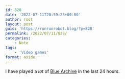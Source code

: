 ```yaml
---
id: 828
date: '2022-07-11T20:59:25+00:00'
author: root
layout: post
guid: 'https://runrunrobot.blog/?p=828'
permalink: /2022/07/11/828/
categories:
    - Note
tags:
    - 'Video games'
format: aside
---
```


I have played a *lot* of [Blue Archive](https://bluearchive.nexon.com/Home/) in the last 24 hours.
